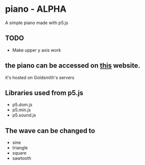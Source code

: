 # piano - ALPHA

A simple piano made with p5.js

## TODO
- Make upper y axis work

## the piano can be accessed on [this](https://doc.gold.ac.uk/~dntou001/piano/index.html) website.
it's hosted on Goldsmith's servers

## Libraries used from p5.js
- p5.dom.js
- p5.min.js
- p5.sound.js

## The wave can be changed to 
- sine
- triangle
- square
- sawtooth


